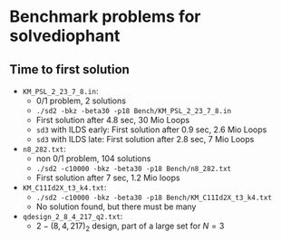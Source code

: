 #  Benchmark problems for solvediophant
## Time to first solution
* `KM_PSL_2_23_7_8.in`:
    - 0/1 problem, 2 solutions
    - `./sd2 -bkz -beta30 -p18 Bench/KM_PSL_2_23_7_8.in`
    - First solution after 4.8 sec, 30 Mio Loops
    - `sd3` with ILDS early: First solution after 0.9 sec, 2.6 Mio Loops
    - `sd3` with ILDS late: First solution after 2.8 sec, 7 Mio Loops
* `n8_282.txt`:
    - non 0/1 problem, 104 solutions
    - `./sd2 -c10000 -bkz -beta30 -p18 Bench/n8_282.txt`
    - First solution after 7 sec, 1.2 Mio loops
* `KM_C11Id2X_t3_k4.txt`:
    - `./sd2 -c10000 -bkz -beta30 -p18 Bench/KM_C11Id2X_t3_k4.txt`
    - No solution found, but there must be many
* `qdesign_2_8_4_217_q2.txt`:
    - $2-(8,4,217)_2$ design, part of a large set for $N=3$
    
